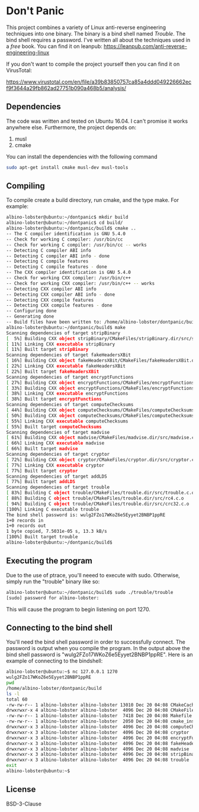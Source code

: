 # Don't Panic

This project combines a variety of Linux anti-reverse engineering techniques into one binary. The binary is a bind shell named *Trouble*. The bind shell requires a password. I've written all about the techniques used in a *free* book. You can find it on leanpub: https://leanpub.com/anti-reverse-engineering-linux

If you don't want to compile the project yourself then you can find it on VirusTotal:

https://www.virustotal.com/en/file/a39b83850757ca85a4ddd049226662ecf9f3644a29fb862ad27751b090a468b5/analysis/

## Dependencies
The code was written and tested on Ubuntu 16.04. I can't promise it works anywhere else. Furthermore, the project depends on:

1. musl
2. cmake

You can install the dependencies with the following command

```sh
sudo apt-get install cmake musl-dev musl-tools
```

## Compiling
To compile create a build directory, run cmake, and the type make. For example:

```sh
albino-lobster@ubuntu:~/dontpanic$ mkdir build
albino-lobster@ubuntu:~/dontpanic$ cd build/
albino-lobster@ubuntu:~/dontpanic/build$ cmake ..
-- The C compiler identification is GNU 5.4.0
-- Check for working C compiler: /usr/bin/cc
-- Check for working C compiler: /usr/bin/cc -- works
-- Detecting C compiler ABI info
-- Detecting C compiler ABI info - done
-- Detecting C compile features
-- Detecting C compile features - done
-- The CXX compiler identification is GNU 5.4.0
-- Check for working CXX compiler: /usr/bin/c++
-- Check for working CXX compiler: /usr/bin/c++ -- works
-- Detecting CXX compiler ABI info
-- Detecting CXX compiler ABI info - done
-- Detecting CXX compile features
-- Detecting CXX compile features - done
-- Configuring done
-- Generating done
-- Build files have been written to: /home/albino-lobster/dontpanic/build
albino-lobster@ubuntu:~/dontpanic/build$ make
Scanning dependencies of target stripBinary
[  5%] Building CXX object stripBinary/CMakeFiles/stripBinary.dir/src/stripBinary.cpp.o
[ 11%] Linking CXX executable stripBinary
[ 11%] Built target stripBinary
Scanning dependencies of target fakeHeadersXBit
[ 16%] Building CXX object fakeHeadersXBit/CMakeFiles/fakeHeadersXBit.dir/src/fakeHeadersXBit.cpp.o
[ 22%] Linking CXX executable fakeHeadersXBit
[ 22%] Built target fakeHeadersXBit
Scanning dependencies of target encryptFunctions
[ 27%] Building CXX object encryptFunctions/CMakeFiles/encryptFunctions.dir/src/encryptFunctions.cpp.o
[ 33%] Building CXX object encryptFunctions/CMakeFiles/encryptFunctions.dir/src/rc4.c.o
[ 38%] Linking CXX executable encryptFunctions
[ 38%] Built target encryptFunctions
Scanning dependencies of target computeChecksums
[ 44%] Building CXX object computeChecksums/CMakeFiles/computeChecksums.dir/src/computeChecksums.cpp.o
[ 50%] Building CXX object computeChecksums/CMakeFiles/computeChecksums.dir/src/crc32.c.o
[ 55%] Linking CXX executable computeChecksums
[ 55%] Built target computeChecksums
Scanning dependencies of target madvise
[ 61%] Building CXX object madvise/CMakeFiles/madvise.dir/src/madvise.cpp.o
[ 66%] Linking CXX executable madvise
[ 66%] Built target madvise
Scanning dependencies of target cryptor
[ 72%] Building CXX object cryptor/CMakeFiles/cryptor.dir/src/cryptor.cpp.o
[ 77%] Linking CXX executable cryptor
[ 77%] Built target cryptor
Scanning dependencies of target addLDS
[ 77%] Built target addLDS
Scanning dependencies of target trouble
[ 83%] Building C object trouble/CMakeFiles/trouble.dir/src/trouble.c.o
[ 88%] Building C object trouble/CMakeFiles/trouble.dir/src/rc4.c.o
[ 94%] Building C object trouble/CMakeFiles/trouble.dir/src/crc32.c.o
[100%] Linking C executable trouble
The bind shell password is: wulg2FZo17WKoZ6e5Eyyet2BNBP1ppRE
1+0 records in
1+0 records out
1 byte copied, 7.5031e-05 s, 13.3 kB/s
[100%] Built target trouble
albino-lobster@ubuntu:~/dontpanic/build$ 
```

## Executing the program
Due to the use of ptrace, you'll neeed to execute with sudo. Otherwise, simply run the "trouble" binary like so:

```sh
albino-lobster@ubuntu:~/dontpanic/build$ sudo ./trouble/trouble 
[sudo] password for albino-lobster: 

```

This will cause the program to begin listening on port 1270.

## Connecting to the bind shell
You'll need the bind shell password in order to successfully connect. The password is output when you compile the program. In the output above the bind shell password is "wulg2FZo17WKoZ6e5Eyyet2BNBP1ppRE". Here is an example of connecting to the bindshell:

```sh
albino-lobster@ubuntu:~$ nc 127.0.0.1 1270
wulg2FZo17WKoZ6e5Eyyet2BNBP1ppRE
pwd
/home/albino-lobster/dontpanic/build
ls -l
total 60
-rw-rw-r-- 1 albino-lobster albino-lobster 13010 Dec 20 04:08 CMakeCache.txt
drwxrwxr-x 4 albino-lobster albino-lobster  4096 Dec 20 04:08 CMakeFiles
-rw-rw-r-- 1 albino-lobster albino-lobster  7418 Dec 20 04:08 Makefile
-rw-rw-r-- 1 albino-lobster albino-lobster  2050 Dec 20 04:08 cmake_install.cmake
drwxrwxr-x 3 albino-lobster albino-lobster  4096 Dec 20 04:08 computeChecksums
drwxrwxr-x 3 albino-lobster albino-lobster  4096 Dec 20 04:08 cryptor
drwxrwxr-x 3 albino-lobster albino-lobster  4096 Dec 20 04:08 encryptFunctions
drwxrwxr-x 3 albino-lobster albino-lobster  4096 Dec 20 04:08 fakeHeadersXBit
drwxrwxr-x 3 albino-lobster albino-lobster  4096 Dec 20 04:08 madvise
drwxrwxr-x 3 albino-lobster albino-lobster  4096 Dec 20 04:08 stripBinary
drwxrwxr-x 3 albino-lobster albino-lobster  4096 Dec 20 04:08 trouble
exit
albino-lobster@ubuntu:~$
```

## License
BSD-3-Clause

